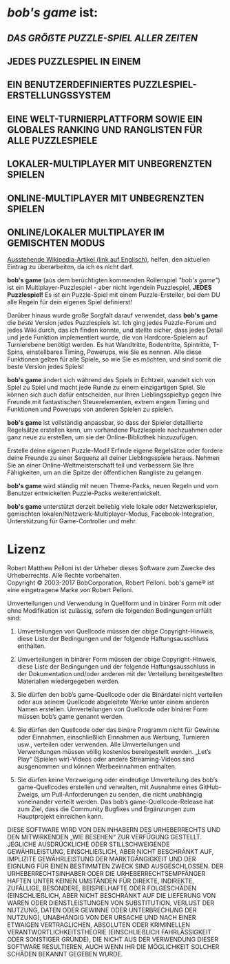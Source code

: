 # *bob's game* ist:
 
## *DAS GRÖẞTE PUZZLE-SPIEL ALLER ZEITEN*

## JEDES PUZZLESPIEL IN EINEM

## EIN BENUTZERDEFINIERTES PUZZLESPIEL-ERSTELLUNGSSYSTEM

## EINE WELT-TURNIERPLATTFORM SOWIE EIN GLOBALES RANKING UND RANGLISTEN FÜR ALLE PUZZLESPIELE

## LOKALER-MULTIPLAYER MIT UNBEGRENZTEN SPIELEN

## ONLINE-MULTIPLAYER MIT UNBEGRENZTEN SPIELEN

## ONLINE/LOKALER MULTIPLAYER IM GEMISCHTEN MODUS

[Ausstehende Wikipedia-Artikel (link auf Englisch)](https://en.wikipedia.org/w/index.php?title=Bob%27s_Game&oldid=713042467), helfen, den aktuellen Eintrag zu überarbeiten, da ich es nicht darf.

**bob's game** (aus dem berüchtigten kommenden Rollenspiel *"bob's game"*) ist ein Multiplayer-Puzzlespiel - aber nicht irgendein Puzzlespiel, **JEDES Puzzlespiel!** Es ist ein Puzzle-Spiel mit einem Puzzle-Ersteller, bei dem DU alle Regeln für dein eigenes Spiel definierst!

Darüber hinaus wurde große Sorgfalt darauf verwendet, dass **bob's game** die *beste* Version jedes Puzzlespiels ist. Ich ging jedes Puzzle-Forum und jedes Wiki durch, das ich finden konnte, und stellte sicher, dass jedes Detail und jede Funktion implementiert wurde, die von Hardcore-Spielern auf Turnierebene benötigt werden. Es hat Wandtritte, Bodentritte, Spintritte, T-Spins, einstellbares Timing, Powerups, wie Sie es nennen. Alle diese Funktionen gelten für alle Spiele, so wie Sie es möchten, und sind somit die beste Version jedes Spiels!

**bob's game** ändert sich während des Spiels in Echtzeit, wandelt sich von Spiel zu Spiel und macht jede Runde zu einem einzigartigen Spiel. Sie können sich auch dafür entscheiden, nur Ihren Lieblingsspieltyp gegen Ihre Freunde mit fantastischen Steuerelementen, extrem engem Timing und Funktionen und Powerups von anderen Spielen zu spielen.

**bob's game** ist vollständig anpassbar, so dass der Spieler detaillierte Regelsätze erstellen kann, um vorhandene Puzzlespiele nachzuahmen oder ganz neue zu erstellen, um sie der Online-Bibliothek hinzuzufügen.

Erstelle deine eigenen Puzzle-Modi! Erfinde eigene Regelsätze oder fordere deine Freunde zu einer Sequenz all deiner Lieblingsspiele heraus. Nehmen Sie an einer Online-Weltmeisterschaft teil und verbessern Sie Ihre Fähigkeiten, um an die Spitze der öffentlichen Rangliste zu gelangen.

**bob's game** wird ständig mit neuen Theme-Packs, neuen Regeln und vom Benutzer entwickelten Puzzle-Packs weiterentwickelt.

**bob's game** unterstützt derzeit beliebig viele lokale oder Netzwerkspieler, gemischten lokalen/Netzwerk-Multiplayer-Modus, Facebook-Integration, Unterstützung für Game-Controller und mehr.

# Lizenz
Robert Matthew Pelloni ist der Urheber dieses Software zum Zwecke des Urheberrechts. Alle Rechte vorbehalten.<br />
Copyright © 2003-2017 BobCorporation, Robert Pelloni. bob's game® ist eine eingetragene Marke von Robert Pelloni.

Umverteilungen und Verwendung in Quellform und in binärer Form mit oder ohne Modifikation ist zulässig, sofern die folgenden Bedingungen erfüllt sind:

1. Umverteilungen von Quellcode müssen der obige Copyright-Hinweis, diese Liste der Bedingungen und der folgende Haftungsausschluss enthalten.

2. Umverteilungen in binärer Form müssen der obige Copyright-Hinweis, diese Liste der Bedingungen und der folgende Haftungsausschluss in der Dokumentation und/oder anderen mit der Verteilung bereitgestellten Materialien wiedergegeben werden.

3. Sie dürfen den bob’s game-Quellcode oder die Binärdatei nicht verteilen oder aus seinem Quellcode abgeleitete Werke unter einem anderen Namen erstellen. Umverteilungen von Quellcode oder binärer Form müssen bob’s game genannt werden.

4. Sie dürfen den Quellcode oder das binäre Programm nicht für Gewinne oder Einnahmen, einschließlich Einnahmen aus Werbung, Turnieren usw., verteilen oder verwenden. Alle Umverteilungen und Verwendungen müssen völlig kostenlos bereitgestellt werden. „Let’s Play“ (Spielen wir)-Videos oder andere Streaming-Videos sind ausgenommen und können Werbeeinnahmen enthalten.

5. Sie dürfen keine Verzweigung oder eindeutige Umverteilung des bob’s game-Quellcodes erstellen und verwalten, mit Ausnahme eines GitHub-Zweigs, um Pull-Anforderungen zu senden, die nicht unabhängig voneinander verteilt werden. Das bob’s game-Quellcode-Release hat zum Ziel, dass die Community Bugfixes und Ergänzungen zum Hauptprojekt einreichen kann.

DIESE SOFTWARE WIRD VON DEN INHABERN DES URHEBERRECHTS UND DEN MITWIRKENDEN „WIE BESEHEN“ ZUR VERFÜGUNG GESTELLT. JEGLICHE AUSDRÜCKLICHE ODER STILLSCHWEIGENDE GEWÄHRLEISTUNG, EINSCHLIEẞLICH, ABER NICHT BESCHRÄNKT AUF, IMPLIZITE GEWÄHRLEISTUNG DER MARKTGÄNGIGKEIT UND DER EIGNUNG FÜR EINEN BESTIMMTEN ZWECK SIND AUSGESCHLOSSEN. DER URHEBERRECHTSINHABER ODER DIE URHEBERRECHTSEMPFÄNGER HAFTEN UNTER KEINEN UMSTÄNDEN FÜR DIREKTE, INDIREKTE, ZUFÄLLIGE, BESONDERE, BEISPIELHAFTE ODER FOLGESCHÄDEN (EINSCHLIEẞLICH, ABER NICHT BESCHRÄNKT AUF DIE LIEFERUNG VON WAREN ODER DIENSTLEISTUNGEN VON SUBSTITUTION, VERLUST DER NUTZUNG, DATEN ODER GEWINNE ODER UNTERBRECHUNG DER NUTZUNG), UNABHÄNGIG VON DER URSACHE UND NACH EINER ETWAIGEN VERTRAGLICHEN, ABSOLUTEN ODER KRIMINELLEN VERANTWORTLICHKEITSTHEORIE (EINSCHLIEẞLICH FAHRLÄSSIGKEIT ODER SONSTIGER GRÜNDE), DIE NICHT AUS DER VERWENDUNG DIESER SOFTWARE RESULTIEREN, AUCH WENN IHR DIE MÖGLICHKEIT SOLCHER SCHÄDEN BEKANNT GEGEBEN WURDE.
